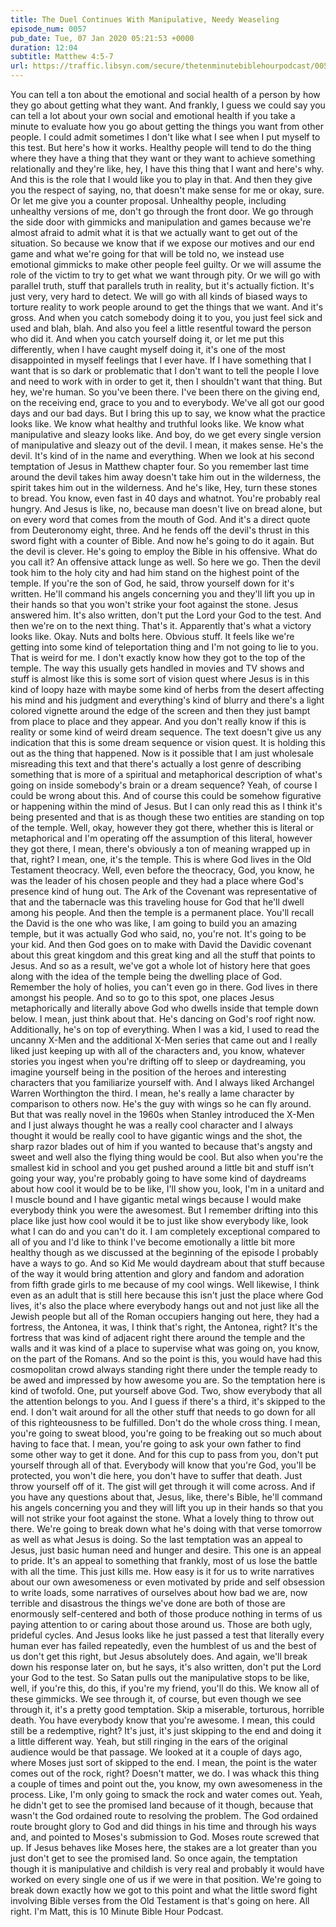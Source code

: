 ```yaml
---
title: The Duel Continues With Manipulative, Needy Weaseling
episode_num: 0057
pub_date: Tue, 07 Jan 2020 05:21:53 +0000
duration: 12:04
subtitle: Matthew 4:5-7
url: https://traffic.libsyn.com/secure/thetenminutebiblehourpodcast/0057_Final.mp3
---
```


 You can tell a ton about the emotional and social health of a person by how they go about getting what they want. And frankly, I guess we could say you can tell a lot about your own social and emotional health if you take a minute to evaluate how you go about getting the things you want from other people. I could admit sometimes I don't like what I see when I put myself to this test. But here's how it works. Healthy people will tend to do the thing where they have a thing that they want or they want to achieve something relationally and they're like, hey, I have this thing that I want and here's why. And this is the role that I would like you to play in that. And then they give you the respect of saying, no, that doesn't make sense for me or okay, sure. Or let me give you a counter proposal. Unhealthy people, including unhealthy versions of me, don't go through the front door. We go through the side door with gimmicks and manipulation and games because we're almost afraid to admit what it is that we actually want to get out of the situation. So because we know that if we expose our motives and our end game and what we're going for that will be told no, we instead use emotional gimmicks to make other people feel guilty. Or we will assume the role of the victim to try to get what we want through pity. Or we will go with parallel truth, stuff that parallels truth in reality, but it's actually fiction. It's just very, very hard to detect. We will go with all kinds of biased ways to torture reality to work people around to get the things that we want. And it's gross. And when you catch somebody doing it to you, you just feel sick and used and blah, blah. And also you feel a little resentful toward the person who did it. And when you catch yourself doing it, or let me put this differently, when I have caught myself doing it, it's one of the most disappointed in myself feelings that I ever have. If I have something that I want that is so dark or problematic that I don't want to tell the people I love and need to work with in order to get it, then I shouldn't want that thing. But hey, we're human. So you've been there. I've been there on the giving end, on the receiving end, grace to you and to everybody. We've all got our good days and our bad days. But I bring this up to say, we know what the practice looks like. We know what healthy and truthful looks like. We know what manipulative and sleazy looks like. And boy, do we get every single version of manipulative and sleazy out of the devil. I mean, it makes sense. He's the devil. It's kind of in the name and everything. When we look at his second temptation of Jesus in Matthew chapter four. So you remember last time around the devil takes him away doesn't take him out in the wilderness, the spirit takes him out in the wilderness. And he's like, Hey, turn these stones to bread. You know, even fast in 40 days and whatnot. You're probably real hungry. And Jesus is like, no, because man doesn't live on bread alone, but on every word that comes from the mouth of God. And it's a direct quote from Deuteronomy eight, three. And he fends off the devil's thrust in this sword fight with a counter of Bible. And now he's going to do it again. But the devil is clever. He's going to employ the Bible in his offensive. What do you call it? An offensive attack lunge as well. So here we go. Then the devil took him to the holy city and had him stand on the highest point of the temple. If you're the son of God, he said, throw yourself down for it's written. He'll command his angels concerning you and they'll lift you up in their hands so that you won't strike your foot against the stone. Jesus answered him. It's also written, don't put the Lord your God to the test. And then we're on to the next thing. That's it. Apparently that's what a victory looks like. Okay. Nuts and bolts here. Obvious stuff. It feels like we're getting into some kind of teleportation thing and I'm not going to lie to you. That is weird for me. I don't exactly know how they got to the top of the temple. The way this usually gets handled in movies and TV shows and stuff is almost like this is some sort of vision quest where Jesus is in this kind of loopy haze with maybe some kind of herbs from the desert affecting his mind and his judgment and everything's kind of blurry and there's a light colored vignette around the edge of the screen and then they just bampt from place to place and they appear. And you don't really know if this is reality or some kind of weird dream sequence. The text doesn't give us any indication that this is some dream sequence or vision quest. It is holding this out as the thing that happened. Now is it possible that I am just wholesale misreading this text and that there's actually a lost genre of describing something that is more of a spiritual and metaphorical description of what's going on inside somebody's brain or a dream sequence? Yeah, of course I could be wrong about this. And of course this could be somehow figurative or happening within the mind of Jesus. But I can only read this as I think it's being presented and that is as though these two entities are standing on top of the temple. Well, okay, however they got there, whether this is literal or metaphorical and I'm operating off the assumption of this literal, however they got there, I mean, there's obviously a ton of meaning wrapped up in that, right? I mean, one, it's the temple. This is where God lives in the Old Testament theocracy. Well, even before the theocracy, God, you know, he was the leader of his chosen people and they had a place where God's presence kind of hung out. The Ark of the Covenant was representative of that and the tabernacle was this traveling house for God that he'll dwell among his people. And then the temple is a permanent place. You'll recall the David is the one who was like, I am going to build you an amazing temple, but it was actually God who said, no, you're not. It's going to be your kid. And then God goes on to make with David the Davidic covenant about this great kingdom and this great king and all the stuff that points to Jesus. And so as a result, we've got a whole lot of history here that goes along with the idea of the temple being the dwelling place of God. Remember the holy of holies, you can't even go in there. God lives in there amongst his people. And so to go to this spot, one places Jesus metaphorically and literally above God who dwells inside that temple down below. I mean, just think about that. He's dancing on God's roof right now. Additionally, he's on top of everything. When I was a kid, I used to read the uncanny X-Men and the additional X-Men series that came out and I really liked just keeping up with all of the characters and, you know, whatever stories you ingest when you're drifting off to sleep or daydreaming, you imagine yourself being in the position of the heroes and interesting characters that you familiarize yourself with. And I always liked Archangel Warren Worthington the third. I mean, he's really a lame character by comparison to others now. He's the guy with wings so he can fly around. But that was really novel in the 1960s when Stanley introduced the X-Men and I just always thought he was a really cool character and I always thought it would be really cool to have gigantic wings and the shot, the sharp razor blades out of him if you wanted to because that's angsty and sweet and well also the flying thing would be cool. But also when you're the smallest kid in school and you get pushed around a little bit and stuff isn't going your way, you're probably going to have some kind of daydreams about how cool it would be to be like, I'll show you, look, I'm in a unitard and I muscle bound and I have gigantic metal wings because I would make everybody think you were the awesomest. But I remember drifting into this place like just how cool would it be to just like show everybody like, look what I can do and you can't do it. I am completely exceptional compared to all of you and I'd like to think I've become emotionally a little bit more healthy though as we discussed at the beginning of the episode I probably have a ways to go. And so Kid Me would daydream about that stuff because of the way it would bring attention and glory and fandom and adoration from fifth grade girls to me because of my cool wings. Well likewise, I think even as an adult that is still here because this isn't just the place where God lives, it's also the place where everybody hangs out and not just like all the Jewish people but all of the Roman occupiers hanging out here, they had a fortress, the Antonea, it was, I think that's right, the Antonea, right? It's the fortress that was kind of adjacent right there around the temple and the walls and it was kind of a place to supervise what was going on, you know, on the part of the Romans. And so the point is this, you would have had this cosmopolitan crowd always standing right there under the temple ready to be awed and impressed by how awesome you are. So the temptation here is kind of twofold. One, put yourself above God. Two, show everybody that all the attention belongs to you. And I guess if there's a third, it's skipped to the end. I don't wait around for all the other stuff that needs to go down for all of this righteousness to be fulfilled. Don't do the whole cross thing. I mean, you're going to sweat blood, you're going to be freaking out so much about having to face that. I mean, you're going to ask your own father to find some other way to get it done. And for this cup to pass from you, don't put yourself through all of that. Everybody will know that you're God, you'll be protected, you won't die here, you don't have to suffer that death. Just throw yourself off of it. The gist will get through it will come across. And if you have any questions about that, Jesus, like, there's Bible, he'll command his angels concerning you and they will lift you up in their hands so that you will not strike your foot against the stone. What a lovely thing to throw out there. We're going to break down what he's doing with that verse tomorrow as well as what Jesus is doing. So the last temptation was an appeal to Jesus, just basic human need and hunger and desire. This one is an appeal to pride. It's an appeal to something that frankly, most of us lose the battle with all the time. This just kills me. How easy is it for us to write narratives about our own awesomeness or even motivated by pride and self obsession to write loads, some narratives of ourselves about how bad we are, now terrible and disastrous the things we've done are both of those are enormously self-centered and both of those produce nothing in terms of us paying attention to or caring about those around us. Those are both ugly, prideful cycles. And Jesus looks like he just passed a test that literally every human ever has failed repeatedly, even the humblest of us and the best of us don't get this right, but Jesus absolutely does. And again, we'll break down his response later on, but he says, it's also written, don't put the Lord your God to the test. So Satan pulls out the manipulative stops to be like, well, if you're this, do this, if you're my friend, you'll do this. We know all of these gimmicks. We see through it, of course, but even though we see through it, it's a pretty good temptation. Skip a miserable, torturous, horrible death. You have everybody know that you're awesome. I mean, this could still be a redemptive, right? It's just, it's just skipping to the end and doing it a little different way. Yeah, but still ringing in the ears of the original audience would be that passage. We looked at it a couple of days ago, where Moses just sort of skipped to the end. I mean, the point is the water comes out of the rock, right? Doesn't matter, we do. I was whack this thing a couple of times and point out the, you know, my own awesomeness in the process. Like, I'm only going to smack the rock and water comes out. Yeah, he didn't get to see the promised land because of it though, because that wasn't the God ordained route to resolving the problem. The God ordained route brought glory to God and did things in his time and through his ways and, and pointed to Moses's submission to God. Moses route screwed that up. If Jesus behaves like Moses here, the stakes are a lot greater than you just don't get to see the promised land. So once again, the temptation though it is manipulative and childish is very real and probably it would have worked on every single one of us if we were in that position. We're going to break down exactly how we got to this point and what the little sword fight involving Bible verses from the Old Testament is that's going on here. All right. I'm Matt, this is 10 Minute Bible Hour Podcast.